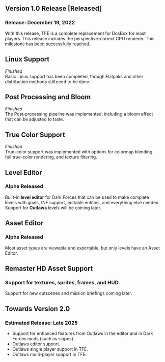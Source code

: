 ## Version 1.0 Release [Released]
### Release: December 19, 2022
With this release, TFE is a complete replacement for DosBox for most players. This release includes the perspective-correct GPU renderer. This milestone has been successfully reached.

## Linux Support
*Finished*<br>
Basic Linux support has been completed, though Flatpaks and other distribution methods still need to be done.

## Post Processing and Bloom
*Finished*<br>
The Post-processing pipeline was implemented, including a bloom effect that can be adjusted to taste.

## True Color Support
*Finished*<br>
True-color support was implemented with options for colormap blending, full true-color rendering, and texture filtering.

## Level Editor
### Alpha Released
Built-in **level editor** for Dark Forces that can be used to make complete levels with goals, INF support, editable entities, and everything else needed. Support for **Outlaws** levels will be coming later.

## Asset Editor
### Alpha Released
Most asset types are viewable and exportable, but only levels have an Asset Editor.

## Remaster HD Asset Support
### Support for textures, sprites, frames, and HUD.
Support for new cutscenes and mission briefings coming later.

## Towards Version 2.0
### Estimated Release: Late 2025
* Support for enhanced features from Outlaws in the editor and in Dark Forces mods (such as slopes).
* Outlaws editor support.
* Outlaws single player support in TFE.
* Outlaws multi-player support in TFE.
